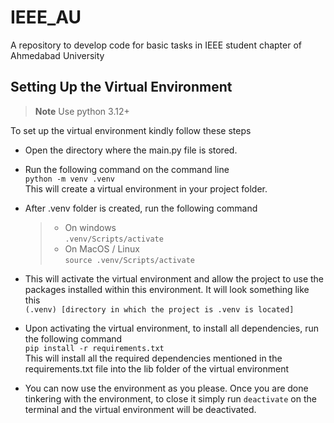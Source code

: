 # IEEE_AU

A repository to develop code for basic tasks in IEEE student chapter of Ahmedabad University

## Setting Up the Virtual Environment

> **Note**
> Use python 3.12+

To set up the virtual environment kindly follow these steps

- Open the directory where the main.py file is stored.

- Run the following command on the command line  
  `python -m venv .venv`  
  This will create a virtual environment in your project folder.

- After .venv folder is created, run the following command
  > - On windows  
    `.venv/Scripts/activate`  
  > - On MacOS / Linux  
    `source .venv/Scripts/activate`

- This will activate the virtual environment and allow the project to use the packages installed within this environment. It   will look something like this  
  `(.venv) [directory in which the project is .venv is located]`

- Upon activating the virtual environment, to install all dependencies, run the following command  
  `pip install -r requirements.txt`  
  This will install all the required dependencies mentioned in the requirements.txt file into the lib folder of the virtual environment

- You can now use the environment as you please. Once you are done tinkering with the environment, to close it simply run `deactivate` on the terminal and the virtual environment will be deactivated.
